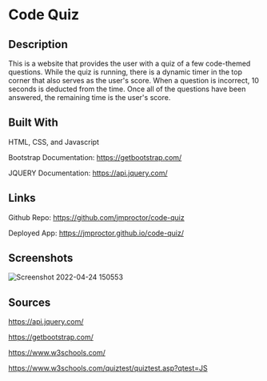 # Code Quiz

## Description

This is a website that provides the user with a quiz of a few code-themed questions. While the quiz is running, there is a dynamic timer in the top corner that also serves as the user's score. When a question is incorrect, 10 seconds is deducted from the time. Once all of the questions have been answered, the remaining time is the user's score.

## Built With

HTML, CSS, and Javascript

Bootstrap Documentation: https://getbootstrap.com/

JQUERY Documentation: https://api.jquery.com/

## Links

Github Repo: https://github.com/jmproctor/code-quiz

Deployed App: https://jmproctor.github.io/code-quiz/

## Screenshots

![Screenshot 2022-04-24 150553](https://user-images.githubusercontent.com/92322247/164994700-9155fd20-ac67-4fda-8e91-e2dd20877652.png)

## Sources

https://api.jquery.com/

https://getbootstrap.com/

https://www.w3schools.com/

https://www.w3schools.com/quiztest/quiztest.asp?qtest=JS

